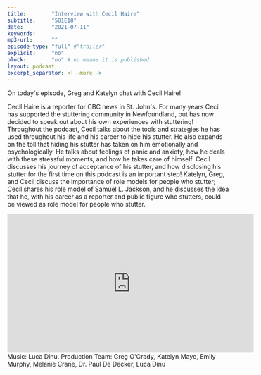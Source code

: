 ```yaml
---
title:        "Interview with Cecil Haire"
subtitle:     "S01E18"
date:         "2021-07-11"
keywords:
mp3-url:      ""
episode-type: "full" #"trailer"
explicit:     "no"
block:        "no" # no means it is published
layout: podcast
excerpt_separator: <!--more-->
---
```

On today's episode, Greg and Katelyn chat with Cecil Haire!

Cecil Haire is a reporter for CBC news in St. John's. For many years Cecil has supported the stuttering community in Newfoundland, but has now decided to speak out about his own experiences with stuttering! Throughout the podcast, Cecil talks about the tools and strategies he has used throughout his life and his career to hide his stutter. He also expands on the toll that hiding his stutter has taken on him emotionally and psychologically. He talks about feelings of panic and anxiety, how he deals with these stressful moments, and how he takes care of himself. Cecil discusses his journey of acceptance of his stutter, and how disclosing his stutter for the first time on this podcast is an important step! Katelyn, Greg, and Cecil discuss the importance of role models for people who stutter; Cecil shares his role model of Samuel L. Jackson, and he discusses the idea that he, with his career as a reporter and public figure who stutters, could be viewed as role model for people who stutter.
<!--more-->
<iframe width="560" height="315" src="https://youtu.be/8OA-or-I94g" title="YouTube video player" frameborder="0" allow="accelerometer; autoplay; clipboard-write; encrypted-media; gyroscope; picture-in-picture" allowfullscreen></iframe>
<!--more-->
Music: Luca Dinu.
<!--more-->
Production Team: Greg O'Grady, Katelyn Mayo, Emily Murphy, Melanie Crane, Dr. Paul De Decker, Luca Dinu
